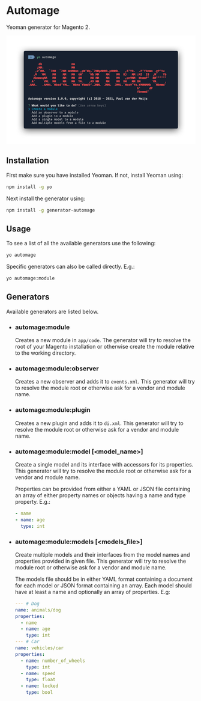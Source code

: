 # Automage

Yeoman generator for Magento 2.

![Automage](./media/automage.png)

## Installation

First make sure you have installed Yeoman. If not, install Yeoman using:

```bash
npm install -g yo
```

Next install the generator using:

```bash
npm install -g generator-automage
```

## Usage

To see a list of all the available generators use the following:

```bash
yo automage
```

Specific generators can also be called directly. E.g.:

```bash
yo automage:module
```

## Generators

Available generators are listed below.

* ### automage:module

  Creates a new module in `app/code`. The generator will try to resolve the root of your Magento installation or otherwise create the module relative to the working directory.

* ### automage:module:observer

  Creates a new observer and adds it to `events.xml`. This generator will try to resolve the module root or otherwise ask for a vendor and module name.

* ### automage:module:plugin

  Creates a new plugin and adds it to `di.xml`. This generator will try to resolve the module root or otherwise ask for a vendor and module name.

* ### automage:module:model [<model_name>]

  Create a single model and its interface with accessors for its properties. This generator will try to resolve the module root or otherwise ask for a vendor and module name.

  Properties can be provided from either a YAML or JSON file containing an array of either property names or objects having a name and type property. E.g.:

  ```yaml
  - name
  - name: age
    type: int
  ```

* ### automage:module:models [<models_file>]

  Create multiple models and their interfaces from the model names and properties provided in given file. This generator will try to resolve the module root or otherwise ask for a vendor and module name.

  The models file should be in either YAML format containing a document for each model or JSON format containing an array. Each model should have at least a name and optionally an array of properties. E.g:

  ```yaml
  --- # Dog
  name: animals/dog
  properties:
    - name
    - name: age
      type: int
  --- # Car
  name: vehicles/car
  properties:
    - name: number_of_wheels
      type: int
    - name: speed
      type: float
    - name: locked
      type: bool
  ```

